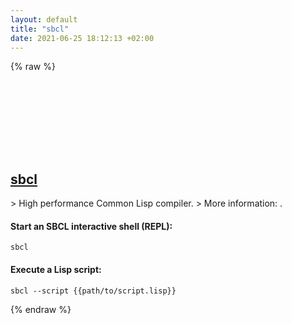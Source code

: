 ```yaml
---
layout: default
title: "sbcl"
date: 2021-06-25 18:12:13 +02:00
---
```

{% raw %}
<h2 id="sbcl">
  <a href="/en/common/sbcl.html">sbcl</a> <a href="#sbcl"><svg class="icon">
    <use href="/assets/images/unicode_sprite.svg#link" />
  </svg></a>
</h2>
> High performance Common Lisp compiler.
> More information: <http://www.sbcl.org/>.

#### Start an SBCL interactive shell (REPL):
```shell
sbcl
```
#### Execute a Lisp script:
```shell
sbcl --script {{path/to/script.lisp}}
```
{% endraw %}